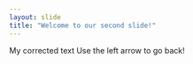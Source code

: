 ```yaml
---
layout: slide
title: "Welcome to our second slide!"
---
```

My corrected text
Use the left arrow to go back!
